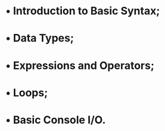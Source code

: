 # • Introduction to Basic Syntax;
# • Data Types;
# • Expressions and Operators;
# • Loops;
# • Basic Console I/O.
